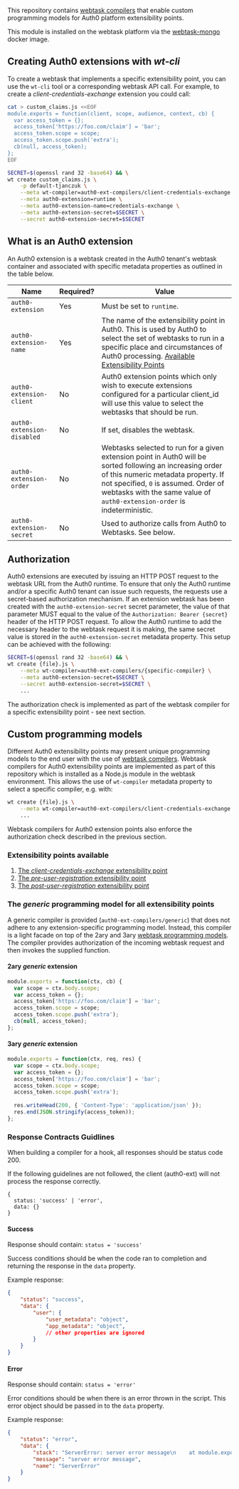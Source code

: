This repository contains [webtask compilers](https://webtask.io/docs/webtask-compilers) that enable custom programming models for Auth0 platform extensibility points. 

This module is installed on the webtask platform via the [webtask-mongo](https://github.com/auth0/webtask-mongo) docker image. 

## Creating Auth0 extensions with *wt-cli*

To create a webtask that implements a specific extensibility point, you can use the `wt-cli` tool or a corresponding webtask API call. For example, to create a *client-credentials-exchange* extension you could call: 

```bash
cat > custom_claims.js <<EOF
module.exports = function(client, scope, audience, context, cb) {
  var access_token = {};
  access_token['https://foo.com/claim'] = 'bar';  
  access_token.scope = scope;
  access_token.scope.push('extra');
  cb(null, access_token);  
};
EOF

SECRET=$(openssl rand 32 -base64) && \
wt create custom_claims.js \
    -p default-tjanczuk \
    --meta wt-compiler=auth0-ext-compilers/client-credentials-exchange \
    --meta auth0-extension=runtime \
    --meta auth0-extension-name=credentials-exchange \
    --meta auth0-extension-secret=$SECRET \
    --secret auth0-extension-secret=$SECRET
```

## What is an Auth0 extension

An Auth0 extension is a webtask created in the Auth0 tenant's webtask container and associated with specific metadata properties as outlined in the table below. 

|  Name  |  Required?  |  Value  |
| --- | --- | --- |
| `auth0-extension`  | Yes | Must be set to `runtime`. |
| `auth0-extension-name` | Yes | The name of the extensibility point in Auth0. This is used by Auth0 to select the set of webtasks to run in a specific place and circumstances of Auth0 processing. [Available Extensibility Points](#extensibility-points-available) |
| `auth0-extension-client` | No | Auth0 extension points which only wish to execute extensions configured for a particular client_id will use this value to select the webtasks that should be run. |
| `auth0-extension-disabled` | No | If set, disables the webtask. |
| `auth0-extension-order` | No | Webtasks selected to run for a given extension point in Auth0 will be sorted following an increasing order of this numeric metadata property. If not specified, `0` is assumed. Order of webtasks with the same value of `auth0-extension-order` is indeterministic. |
| `auth0-extension-secret` | No | Used to authorize calls from Auth0 to Webtasks. See below. |

## Authorization

Auth0 extensions are executed by issuing an HTTP POST request to the webtask URL from the Auth0 runtime. To ensure that only the Auth0 runtime and/or a specific Auth0 tenant can issue such requests, the requests use a secret-based authorization mechanism. If an extension webtask has been created with the `auth0-extension-secret` secret parameter, the value of that parameter MUST equal to the value of the `Authorization: Bearer {secret}` header of the HTTP POST request. To allow the Auth0 runtime to add the necessary header to the webtask request it is making, the same secret value is stored in the `auth0-extension-secret` metadata property. This setup can be achieved with the following: 

```bash
SECRET=$(openssl rand 32 -base64) && \
wt create {file}.js \
    --meta wt-compiler=auth0-ext-compilers/{specific-compiler} \
    --meta auth0-extension-secret=$SECRET \
    --secret auth0-extension-secret=$SECRET \
    ...
```

The authorization check is implemented as part of the webtask compiler for a specific extensibility point - see next section.

## Custom programming models

Different Auth0 extensibility points may present unique programming models to the end user with the use of [webtask compilers](https://webtask.io/docs/webtask-compilers). Webtask compilers for Auth0 extensibility points are implemented as part of this repository which is installed as a Node.js module in the webtask environment. This allows the use of `wt-compiler` metadata property to select a specific compiler, e.g. with: 

```bash
wt create {file}.js \
    --meta wt-compiler=auth0-ext-compilers/client-credentials-exchange \
    ...
```

Webtask compilers for Auth0 extension points also enforce the authorization check described in the previous section. 

### Extensibility points available
1. [The *client-credentials-exchange* extensibility point](./client-credentials-exchange.md)
2. [The *pre-user-registration* extensibility point](./pre-user-registration.md)
3. [The *post-user-registration* extensibility point](./post-user-registration.md)

### The *generic* programming model for all extensibility points

A generic compiler is provided (`auth0-ext-compilers/generic`) that does not adhere to any extension-specific programming model. Instead, this compiler is a light facade on top of the 2ary and 3ary [webtask programming models](https://webtask.io/docs/model). The compiler provides authorization of the incoming webtask request and then invokes the supplied function.

#### 2ary *generic* extension

```javascript
module.exports = function(ctx, cb) {
  var scope = ctx.body.scope;
  var access_token = {};
  access_token['https://foo.com/claim'] = 'bar';  
  access_token.scope = scope;
  access_token.scope.push('extra');
  cb(null, access_token);  
};
```

#### 3ary *generic* extension

```javascript
module.exports = function(ctx, req, res) {
  var scope = ctx.body.scope;
  var access_token = {};
  access_token['https://foo.com/claim'] = 'bar';  
  access_token.scope = scope;
  access_token.scope.push('extra');
  
  res.writeHead(200, { 'Content-Type': 'application/json' });
  res.end(JSON.stringify(access_token));
};
```

### Response Contracts Guidlines

When building a compiler for a hook, all responses should be status code 200.

If the following guidelines are not followed, the client (auth0-ext) will not process the response correctly.


```
{
  status: 'success' | 'error',
  data: {}
}

```

#### Success

Response should contain:
`status = 'success'`

Success conditions should be when the code ran to completion and returning the response in the `data` property.

Example response:

```json
{
    "status": "success",
    "data": {
        "user": {
            "user_metadata": "object",
            "app_metadata": "object",
            // other properties are ignored
        }
    }
}
```


#### Error

Response should contain:
`status = 'error'`

Error conditions should be when there is an error thrown in the script. This error object should  be passed in to the `data` property.

Example response:

```json
{
    "status": "error",
    "data": {
        "stack": "ServerError: server error message\n    at module.exports ...",
        "message": "server error message",
        "name": "ServerError"
    }
}
```


